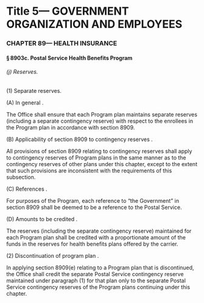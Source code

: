 
# Title 5— GOVERNMENT ORGANIZATION AND EMPLOYEES
### CHAPTER 89— HEALTH INSURANCE
#### § 8903c. Postal Service Health Benefits Program
###### (j) Reserves.

(1) Separate reserves.

(A) In general .

The Office shall ensure that each Program plan maintains separate reserves (including a separate contingency reserve) with respect to the enrollees in the Program plan in accordance with section 8909.

(B) Applicability of section 8909 to contingency reserves .

All provisions of section 8909 relating to contingency reserves shall apply to contingency reserves of Program plans in the same manner as to the contingency reserves of other plans under this chapter, except to the extent that such provisions are inconsistent with the requirements of this subsection.

(C) References .

For purposes of the Program, each reference to “the Government” in section 8909 shall be deemed to be a reference to the Postal Service.

(D) Amounts to be credited .

The reserves (including the separate contingency reserve) maintained for each Program plan shall be credited with a proportionate amount of the funds in the reserves for health benefits plans offered by the carrier.

(2) Discontinuation of program plan .

In applying section 8909(e) relating to a Program plan that is discontinued, the Office shall credit the separate Postal Service contingency reserve maintained under paragraph (1) for that plan only to the separate Postal Service contingency reserves of the Program plans continuing under this chapter.
